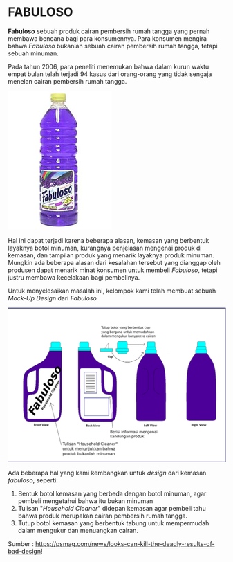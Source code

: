 # FABULOSO

**Fabuloso** sebuah produk cairan pembersih rumah tangga yang pernah membawa bencana bagi para konsumennya. Para konsumen mengira bahwa _Fabuloso_ bukanlah sebuah cairan pembersih rumah tangga, tetapi sebuah minuman.

Pada tahun 2006, para peneliti menemukan bahwa dalam kurun waktu empat bulan telah terjadi 94 kasus dari
orang-orang yang tidak sengaja menelan cairan pembersih rumah tangga.

![Fabuloso](https://github.com/RealizeID/HCI/blob/master/Task%201%20Report/Fabuloso%20Design/Fabuloso.jpg)

Hal ini dapat terjadi karena beberapa alasan, kemasan yang berbentuk layaknya botol minuman, kurangnya penjelasan mengenai produk di kemasan, dan tampilan produk yang menarik layaknya produk minuman. Mungkin ada beberapa alasan dari kesalahan tersebut yang dianggap oleh produsen dapat menarik minat konsumen untuk membeli _Fabuloso_, tetapi justru membawa kecelakaan bagi pembelinya.

Untuk menyelesaikan masalah ini, kelompok kami telah membuat sebuah _Mock-Up Design_ dari _Fabuloso_ 

![fabuloso Improve Design](https://github.com/RealizeID/HCI/blob/master/image/Improved-design.jpeg)

Ada beberapa hal yang kami kembangkan untuk _design_ dari kemasan _fabuloso_, seperti:
1. Bentuk botol kemasan yang berbeda dengan botol minuman, agar pembeli mengetahui bahwa itu bukan minuman
2. Tulisan "_Household Cleaner_" didepan kemasan agar pembeli tahu bahwa produk merupakan cairan pembersih rumah tangga.
3. Tutup botol kemasan yang berbentuk tabung untuk mempermudah dalam mengukur dan menuangkan cairan.

Sumber : https://psmag.com/news/looks-can-kill-the-deadly-results-of-bad-design!

